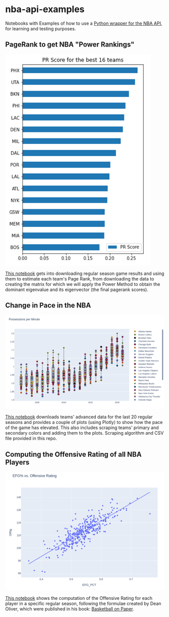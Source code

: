 # nba-api-examples
Notebooks with Examples of how to use a [Python wrapper for the NBA API](https://github.com/swar/nba_api), for learning and testing purposes.

## PageRank to get NBA "Power Rankings"

![pic](https://github.com/lbiedma/nba-api-examples/blob/main/images/pagerankscores.png)

[This notebook](https://github.com/lbiedma/nba-api-examples/blob/main/PageRankNBA.ipynb) gets into downloading regular season game results and using them to estimate each team's Page Rank, from downloading the data to creating the matrix for which we will apply the Power Method to obtain the dominant eigenvalue and its eigenvector (the final pagerank scores).

## Change in Pace in the NBA

![pic](https://github.com/lbiedma/nba-api-examples/blob/main/images/posspermin.png)

[This notebook](https://github.com/lbiedma/nba-api-examples/blob/main/AvgPossessionsOverTime.ipynb) downloads teams' advanced data for the last 20 regular seasons and provides a couple of plots (using Plotly) to show how the pace of the game has elevated. This also includes scraping teams' primary and secondary colors and adding them to the plots. Scraping algorithm and CSV file provided in this repo.

## Computing the Offensive Rating of all NBA Players

![pic](https://github.com/lbiedma/nba-api-examples/blob/main/images/ortg.png)

[This notebook](https://github.com/lbiedma/nba-api-examples/blob/main/OffensiveRatings.ipynb) shows the computation of the Offensive Rating for each player in a specific regular season, following the formulae created by Dean Oliver, which were published in his book: [Basketball on Paper](http://www.basketballonpaper.com/).
